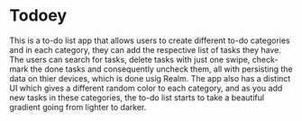 # Todoey
This is a to-do list app that allows users to create different to-do categories and in each category, they can add the respective list of tasks they have. The users can search for tasks, delete tasks with just one swipe, check-mark the done tasks and consequently uncheck them, all with persisting the data on thier devices, which is done usig Realm. The app also has a distinct UI which gives a different random color to each category, and as you add new tasks in these categories, the to-do list starts to take a beautiful gradient going from lighter to darker.
